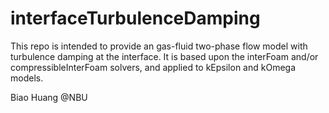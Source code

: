 # interfaceTurbulenceDamping

This repo is intended to provide an gas-fluid two-phase flow model with turbulence damping at the interface. It is based upon the interFoam and/or compressibleInterFoam solvers, and applied to kEpsilon and kOmega models.

Biao Huang @NBU

